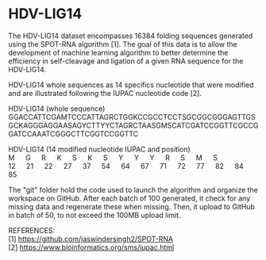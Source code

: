 # HDV-LIG14

The HDV-LIG14 dataset encompasses 16384 folding sequences generated using the SPOT-RNA algorithm [1]. The goal of this data is to allow the development of machine learning algorithm to better determine the efficiency in self-cleavage and ligation of a given RNA sequence for the HDV-LIG14.

HDV-LIG14 whole sequences as 14 specifics nucleotide that were modified and are illustrated following the IUPAC nucleotide code [2].

HDV-LIG14 (whole sequence)  
GGACCATTCGAMTCCCATTAGRCTGGKCCGCCTCCTSGCGGCGGGAGTTGSGCKAGGGAGGAASAGYCTTYYCTAGRCTAASGMSCATCGATCCGGTTCGCCGGATCCAAATCGGGCTTCGGTCCGGTTC  

HDV-LIG14 (14 modified nucleotide IUPAC and position)  
M &emsp; G &emsp; R &emsp; K &emsp; S &emsp; K &emsp; S &emsp; Y &emsp; Y &emsp; Y &emsp; R &emsp; S &emsp; M &emsp; S  
12 &emsp; 21 &emsp; 22 &emsp; 27 &emsp; 37 &emsp; 54 &emsp; 64 &emsp; 67 &emsp; 71 &emsp; 72 &emsp; 77 &emsp; 82 &emsp; 84 &emsp; 85

The "git" folder hold the code used to launch the algorithm and organize the workspace on GitHub. After each batch of 100 generated, it check for any missing data and regenerate these when missing. Then, it upload to GitHub in batch of 50, to not exceed the 100MB upload limit.

REFERENCES:  
[1] https://github.com/jaswindersingh2/SPOT-RNA  
[2] https://www.bioinformatics.org/sms/iupac.html  
